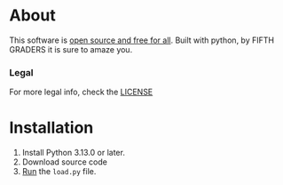 # About
This software is [open source and free for all](#Legal). Built with python, by FIFTH GRADERS it is sure to amaze you.

### Legal
For more legal info, check the [LICENSE](https://github.com/Rainesroom/ViewPoint/blob/main/LICENSE.md) 

# Installation
1. Install Python 3.13.0 or later.
2. Download source code
3. [Run](https://realpython.com/run-python-scripts/) the `load.py` file.
